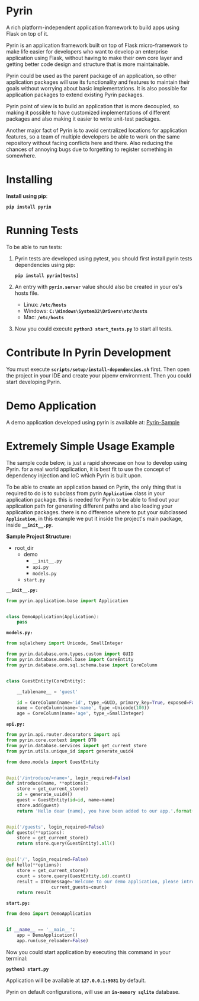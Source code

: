 # Pyrin

A rich platform-independent application framework to build apps using Flask on top of it.

Pyrin is an application framework built on top of Flask micro-framework to make 
life easier for developers who want to develop an enterprise application 
using Flask, without having to make their own core layer and getting better code
design and structure that is more maintainable.

Pyrin could be used as the parent package of an application, so other application 
packages will use its functionality and features to maintain their goals without 
worrying about basic implementations.
It is also possible for application packages to extend existing Pyrin packages.

Pyrin point of view is to build an application that is more decoupled, so making it 
possible to have customized implementations of different packages and also making it 
easier to write unit-test packages.

Another major fact of Pyrin is to avoid centralized locations for application features, so a team
of multiple developers be able to work on the same repository without facing conflicts here
and there. Also reducing the chances of annoying bugs due to forgetting to register
something in somewhere.

# Installing

**Install using pip**:

**`pip install pyrin`**

# Running Tests

To be able to run tests:

1. Pyrin tests are developed using pytest, you should first 
   install pyrin tests dependencies using pip:
   
   **`pip install pyrin[tests]`**

2. An entry with **`pyrin.server`** value should also be created in your os's hosts file.

   - Linux:    **`/etc/hosts`**
   - Windows:  **`C:\Windows\System32\Drivers\etc\hosts`**
   - Mac:      **`/etc/hosts`**

3. Now you could execute **`python3 start_tests.py`** to start all tests.

# Contribute In Pyrin Development

You must execute **`scripts/setup/install-dependencies.sh`** first.
Then open the project in your IDE and create your pipenv environment.
Then you could start developing Pyrin.

# Demo Application

A demo application developed using pyrin is available at: 
[Pyrin-Sample](https://github.com/mononobi/pyrin-sample)


# Extremely Simple Usage Example

The sample code below, is just a rapid showcase on how to develop using Pyrin. 
for a real world application, it is best fit to use the concept of dependency injection 
and IoC which Pyrin is built upon.

To be able to create an application based on Pyrin, the only thing that is required to do
is to subclass from pyrin **`Application`** class in your application package. this is 
needed for Pyrin to be able to find out your application path for generating different 
paths and also loading your application packages. there is no difference where to put 
your subclassed **`Application`**, in this example we put it inside the project's main 
package, inside **`__init__.py`**.


**Sample Project Structure:**

- root_dir
  - demo
    - `__init__.py`
    - `api.py`
    - `models.py`
  - `start.py`

**`__init__.py:`**

```python
from pyrin.application.base import Application


class DemoApplication(Application):
    pass
```

**`models.py:`**

```python
from sqlalchemy import Unicode, SmallInteger

from pyrin.database.orm.types.custom import GUID
from pyrin.database.model.base import CoreEntity
from pyrin.database.orm.sql.schema.base import CoreColumn


class GuestEntity(CoreEntity):

    __tablename__ = 'guest'

    id = CoreColumn(name='id', type_=GUID, primary_key=True, exposed=False)
    name = CoreColumn(name='name', type_=Unicode(100))
    age = CoreColumn(name='age', type_=SmallInteger)
```

**`api.py:`**

```python
from pyrin.api.router.decorators import api
from pyrin.core.context import DTO
from pyrin.database.services import get_current_store
from pyrin.utils.unique_id import generate_uuid4

from demo.models import GuestEntity


@api('/introduce/<name>', login_required=False)
def introduce(name, **options):
    store = get_current_store()
    id = generate_uuid4()
    guest = GuestEntity(id=id, name=name)
    store.add(guest)
    return 'Hello dear {name}, you have been added to our app.'.format(name=name)


@api('/guests', login_required=False)
def guests(**options):
    store = get_current_store()
    return store.query(GuestEntity).all()


@api('/', login_required=False)
def hello(**options):
    store = get_current_store()
    count = store.query(GuestEntity.id).count()
    result = DTO(message='Welcome to our demo application, please introduce yourself.',
                 current_guests=count)
    return result
```

**`start.py:`**

```python
from demo import DemoApplication


if __name__ == '__main__':
    app = DemoApplication()
    app.run(use_reloader=False)
```

Now you could start application by executing this command in your terminal:

**`python3 start.py`**

Application will be available at **`127.0.0.1:9081`** by default.

Pyrin on default configurations, will use an **`in-memory sqlite`** database.
